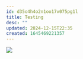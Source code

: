 ```yaml
---
id: d35o4h4o2n1oo17v075pg1l
title: Testing
desc: ""
updated: 2024-12-15T22:35
created: 1645469221357
---
```

![](/assets/images/2022-02-21-19-47-13.png)

